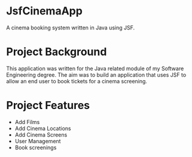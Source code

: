 # JsfCinemaApp
A cinema booking system written in Java using JSF.

# Project Background
This application was written for the Java related module of my Software Engineering degree. The aim was to build an application that uses JSF to allow an end user to
book tickets for a cinema screening.

# Project Features
- Add Films
- Add Cinema Locations
- Add Cinema Screens
- User Management
- Book screenings

